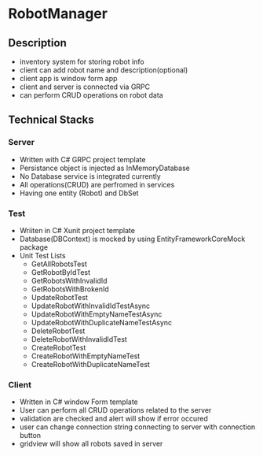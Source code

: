 # RobotManager
## Description
 - inventory system for storing robot info
 - client can add robot name and description(optional)
 - client app is window form app
 - client and server is connected via GRPC
 - can perform CRUD operations on robot data
 
## Technical Stacks
### Server
 - Written with C# GRPC project template
 - Persistance object is injected as InMemoryDatabase
 - No Database service is integrated currently
 - All operations(CRUD) are perfromed in services
 - Having one entity (Robot) and DbSet<Robot>
 
### Test
 - Wriiten in C# Xunit project template
 - Database(DBContext) is mocked by using EntityFrameworkCoreMock package
 - Unit Test Lists
  	- GetAllRobotsTest
	- GetRobotByIdTest
	- GetRobotsWithInvalidId
	- GetRobotsWithBrokenId
	- UpdateRobotTest
	- UpdateRobotWithInvalidIdTestAsync
	- UpdateRobotWithEmptyNameTestAsync
	- UpdateRobotWithDuplicateNameTestAsync
	- DeleteRobotTest
	- DeleteRobotWithInvalidIdTest
	- CreateRobotTest
	- CreateRobotWithEmptyNameTest
	- CreateRobotWithDuplicateNameTest
	
### Client
 - Written in C# window Form template
 - User can perform all CRUD operations related to the server
 - validation are checked and alert will show if error occured
 - user can change connection string connecting to server with connection button
 - gridview will show all robots saved in server
 
 

	